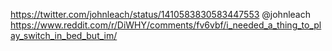 https://twitter.com/johnleach/status/1410583830583447553 @johnleach https://www.reddit.com/r/DiWHY/comments/fv6vbf/i_needed_a_thing_to_play_switch_in_bed_but_im/ 